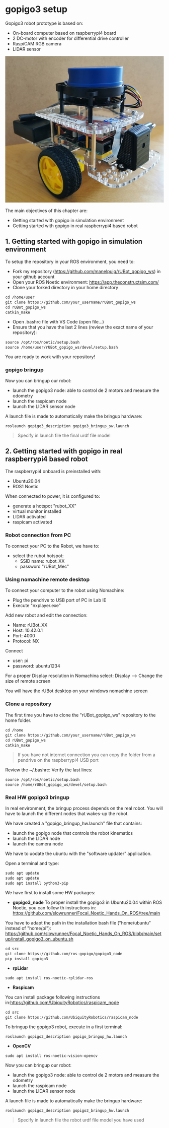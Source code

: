 # **gopigo3 setup**

Gopigo3 robot prototype is based on:
- On-board computer based on raspberrypi4 board
- 2 DC-motor with encoder for differential drive controller
- RaspiCAM RGB camera
- LIDAR sensor

<img src="./Images/01_SW_Model_Control/01_gopigo3_UB.png" />

The main objectives of this chapter are:
- Getting started with gopigo in simulation environment
- Getting started with gopigo in real raspberrypi4 based robot

## **1. Getting started with gopigo in simulation environment**

To setup the repository in your ROS environment, you need to:

- Fork my repository (https://github.com/manelpuig/rUBot_gopigo_ws) in your github account
- Open your ROS Noetic environment: https://app.theconstructsim.com/
- Clone your forked directory in your home directory

```shell
cd /home/user
git clone https://github.com/your_username/rUBot_gopigo_ws
cd rUBot_gopigo_ws
catkin_make
```
- Open .bashrc file with VS Code (open file...)
- Ensure that you have the last 2 lines (review the exact name of your repository):

```shell
source /opt/ros/noetic/setup.bash
source /home/user/rUBot_gopigo_ws/devel/setup.bash
```
You are ready to work with your repository!

### **gopigo bringup**

Now you can bringup our robot:
- launch the gopigo3 node: able to control de 2 motors and measure the odometry
- launch the raspicam node
- launch the LIDAR sensor node

A launch file is made to automatically make the bringup hardware:
```shell
roslaunch gopigo3_description gopigo3_bringup_sw.launch
```
> Specify in launch file the final urdf file model


## **2. Getting started with gopigo in real raspberrypi4 based robot**

The raspberrypi4 onboard is preinstalled with:
- Ubuntu20.04
- ROS1 Noetic

When connected to power, it is configured to:
- generate a hotspot "rubot_XX"
- virtual monitor installed
- LIDAR activated 
- raspicam activated 

### **Robot connection from PC**

To connect your PC to the Robot, we have to:
- select the rubot hotspot:
    - SSID name: rubot_XX 
    - password "rUBot_Mec"

### **Using nomachine remote desktop**
To connect your computer to the robot using Nomachine:
- Plug the pendrive to USB port of PC in Lab IE
- Execute "nxplayer.exe" 

Add new robot and edit the connection:
- Name: rUBot_XX
- Host: 10.42.0.1
- Port: 4000
- Protocol: NX

Connect
- user: pi
- password: ubuntu1234

For a proper Display resolution in Nomachina select: Display --> Change the size of remote screen

You will have the rUBot desktop on your windows nomachine screen

### **Clone a repository**

The first time you have to clone the "rUBot_gopigo_ws" repository to the home folder.
```shell
cd /home
git clone https://github.com/your_username/rUBot_gopigo_ws
cd rUBot_gopigo_ws
catkin_make
```
> If you have not internet connection you can copy the folder from a pendrive on the raspberrypi4 USB port

Review the ~/.bashrc: Verify the last lines:
```shell
source /opt/ros/noetic/setup.bash
source /home/rUBot_gopigo_ws/devel/setup.bash
```

### **Real HW gopigo3 bringup**

In real environment, the bringup process depends on the real robot. You will have to launch the different nodes that wakes-up the robot. 

We have created a "gopigo_bringup_hw.launch" file that contains:
- launch the gopigo node that controls the robot kinematics
- launch the LIDAR node
- launch the camera node

We have to uodate the ubuntu with the "software updater" application.

Open a terminal and type:
```shell
sudo apt update
sudo apt update
sudo apt install python3-pip
```

We have first to install some HW packages:
- **gopigo3_node**
To proper install the gopigo3 in Ubuntu20.04 within ROS Noetic, you can follow th instructions in: https://github.com/slowrunner/Focal_Noetic_Hands_On_ROS/tree/main

You have to adapt the path in the installation bash file ("home/ubuntu" instead of "home/pi"):
https://github.com/slowrunner/Focal_Noetic_Hands_On_ROS/blob/main/setup/install_gopigo3_on_ubuntu.sh

```shell
cd src
git clone https://github.com/ros-gopigo/gopigo3_node
pip install gopigo3
```

- **rpLidar**
```shell
sudo apt install ros-noetic-rplidar-ros
```
- **Raspicam**

You can install package following instructions in:https://github.com/UbiquityRobotics/raspicam_node

```shell
cd src
git clone https://github.com/UbiquityRobotics/raspicam_node
```
To bringup the gopigo3 robot, execute in a first terminal:
```shell
roslaunch gopigo3_description gopigo_bringup_hw.launch
```
- **OpenCV**
```shell
sudo apt install ros-noetic-vision-opencv
```
Now you can bringup our robot:
- launch the gopigo3 node: able to control de 2 motors and measure the odometry
- launch the raspicam node
- launch the LIDAR sensor node

A launch file is made to automatically make the bringup hardware:
```shell
roslaunch gopigo3_description gopigo3_bringup_hw.launch
```
> Specify in launch file the robot urdf file model you have used
